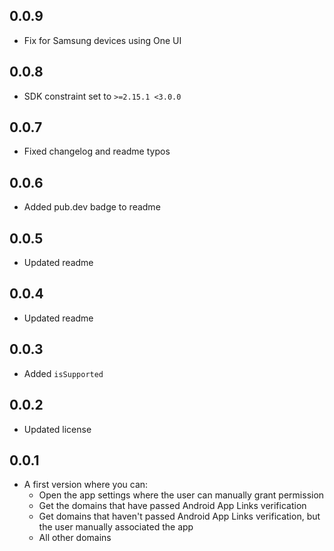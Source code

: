 ## 0.0.9

* Fix for Samsung devices using One UI

## 0.0.8

* SDK constraint set to `>=2.15.1 <3.0.0`

## 0.0.7

* Fixed changelog and readme typos

## 0.0.6

* Added pub.dev badge to readme

## 0.0.5

* Updated readme

## 0.0.4

* Updated readme

## 0.0.3

* Added `isSupported`

## 0.0.2

* Updated license

## 0.0.1

* A first version where you can:
    * Open the app settings where the user can manually grant permission
    * Get the domains that have passed Android App Links verification
    * Get domains that haven't passed Android App Links verification, but the user manually associated the app
    * All other domains
    